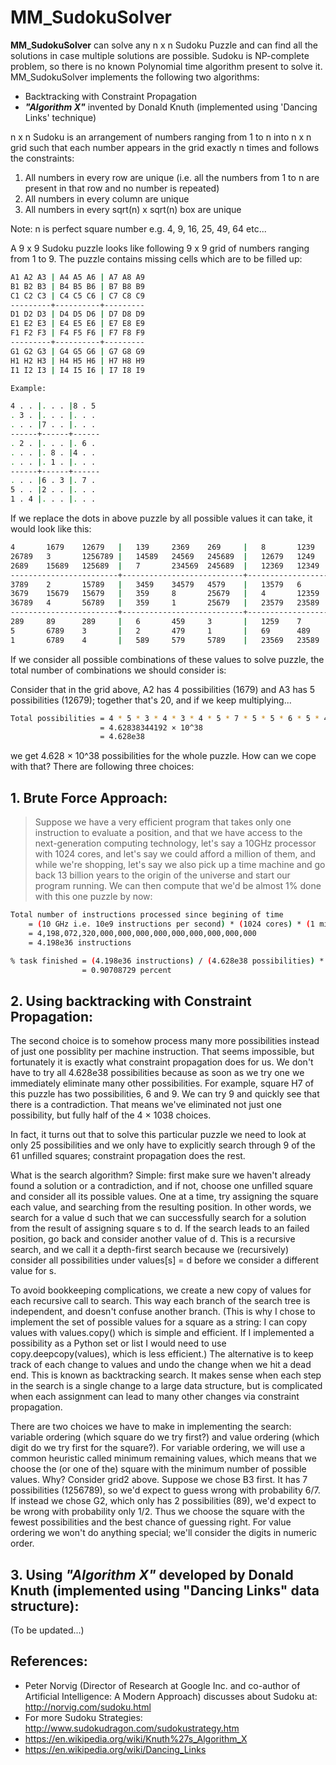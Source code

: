 # **MM_SudokuSolver**

**MM_SudokuSolver** can solve any n x n Sudoku Puzzle and can find all the solutions in case multiple solutions are possible. Sudoku is NP-complete problem, so there is no known Polynomial time algorithm present to solve it. MM_SudokuSolver implements the following two algorithms:
- Backtracking with Constraint Propagation
- ***"Algorithm X"*** invented by Donald Knuth (implemented using 'Dancing Links' technique)

n x n Sudoku is an arrangement of numbers ranging from 1 to n into n x n grid such that each number appears in the grid exactly n times and follows the constraints:
1. All numbers in every row are unique (i.e. all the numbers from 1 to n are present in that row and no number is repeated)
2. All numbers in every column are unique
3. All numbers in every sqrt(n) x sqrt(n) box are unique

Note: n is perfect square number e.g. 4, 9, 16, 25, 49, 64 etc...

A 9 x 9 Sudoku puzzle looks like following 9 x 9 grid of numbers ranging from 1 to 9. The puzzle contains missing cells which are to be filled up:

```sh
A1 A2 A3 | A4 A5 A6 | A7 A8 A9
B1 B2 B3 | B4 B5 B6 | B7 B8 B9
C1 C2 C3 | C4 C5 C6 | C7 C8 C9
---------+----------+---------
D1 D2 D3 | D4 D5 D6 | D7 D8 D9
E1 E2 E3 | E4 E5 E6 | E7 E8 E9
F1 F2 F3 | F4 F5 F6 | F7 F8 F9
---------+----------+---------
G1 G2 G3 | G4 G5 G6 | G7 G8 G9
H1 H2 H3 | H4 H5 H6 | H7 H8 H9
I1 I2 I3 | I4 I5 I6 | I7 I8 I9
```


```sh
Example:

4 . . |. . . |8 . 5
. 3 . |. . . |. . .
. . . |7 . . |. . .
------+------+------
. 2 . |. . . |. 6 .
. . . |. 8 . |4 . .
. . . |. 1 . |. . .
------+------+------
. . . |6 . 3 |. 7 .
5 . . |2 . . |. . .
1 . 4 |. . . |. . .
```

If we replace the dots in above puzzle by all possible values it can take, it would look like this:
```sh
4       1679    12679   |   139     2369    269     |   8       1239    5
26789   3       1256789 |   14589   24569   245689  |   12679   1249    124679
2689    15689   125689  |   7       234569  245689  |   12369   12349   123469
------------------------+---------------------------+-------------------------
3789    2       15789   |   3459    34579   4579    |   13579   6       13789
3679    15679   15679   |   359     8       25679   |   4       12359   12379
36789   4       56789   |   359     1       25679   |   23579   23589   23789
------------------------+---------------------------+-------------------------
289     89      289     |   6       459     3       |   1259    7       12489
5       6789    3       |   2       479     1       |   69      489     4689
1       6789    4       |   589     579     5789    |   23569   23589   23689
```

If we consider all possible combinations of these values to solve puzzle, the total number of combinations we should consider is:

Consider that in the grid above, A2 has 4 possibilities (1679) and A3 has 5 possibilities (12679); together that's 20, and if we keep multiplying...
```sh
Total possibilities = 4 * 5 * 3 * 4 * 3 * 4 * 5 * 7 * 5 * 5 * 6 * 5 * 4 * 6 * 4 * 5 * 6 * 6 * 6 * 5 * 5 * 6 * 4 * 5 * 4 * 5 * 4 * 5 * 5 * 4 * 5 * 5 * 3 * 5 * 5 * 5 * 5 * 5 * 3 * 5 * 5 * 5 * 5 * 3 * 2 * 3 * 3 * 4 * 5 * 4 * 3 * 2 * 3 * 4 * 4 * 3 * 3 * 4 * 5 * 5 * 5 
                    = 4.62838344192 × 10^38 
                    = 4.628e38
```
we get 4.628 × 10^38 possibilities for the whole puzzle. How can we cope with that? There are following three choices:


## **1. Brute Force Approach:**

> Suppose we have a very efficient program that takes only one instruction to evaluate a position, and that we have access to the next-generation computing technology, let's say a 10GHz processor with 1024 cores, and let's say we could afford a million of them, and while we're shopping, let's say we also pick up a time machine and go back 13 billion years to the origin of the universe and start our program running. We can then compute that we'd be almost 1% done with this one puzzle by now:

```sh
Total number of instructions processed since begining of time 
    = (10 GHz i.e. 10e9 instructions per second) * (1024 cores) * (1 million processors) * (13 billion years) * (60*60*24*365 sec in one year) 
    = 4,198,072,320,000,000,000,000,000,000,000,000,000 
    = 4.198e36 instructions

% task finished = (4.198e36 instructions) / (4.628e38 possibilities) * 100
                = 0.90708729 percent
```


## **2. Using backtracking with Constraint Propagation:**

The second choice is to somehow process many more possibilities instead of just one possiblity per machine instruction. That seems impossible, but fortunately it is exactly what constraint propagation does for us. We don't have to try all 4.628e38 possibilities because as soon as we try one we immediately eliminate many other possibilities. For example, square H7 of this puzzle has two possibilities, 6 and 9. We can try 9 and quickly see that there is a contradiction. That means we've eliminated not just one possibility, but fully half of the 4 × 1038 choices.

In fact, it turns out that to solve this particular puzzle we need to look at only 25 possibilities and we only have to explicitly search through 9 of the 61 unfilled squares; constraint propagation does the rest.

What is the search algorithm? Simple: first make sure we haven't already found a solution or a contradiction, and if not, choose one unfilled square and consider all its possible values. One at a time, try assigning the square each value, and searching from the resulting position. In other words, we search for a value d such that we can successfully search for a solution from the result of assigning square s to d. If the search leads to an failed position, go back and consider another value of d.
This is a recursive search, and we call it a depth-first search because we (recursively) consider all possibilities under values[s] = d before we consider a different value for s.

To avoid bookkeeping complications, we create a new copy of values for each recursive call to search.
This way each branch of the search tree is independent, and doesn't confuse another branch. (This is why I chose to implement
the set of possible values for a square as a string: I can copy values with values.copy() which is simple and efficient.
If I implemented a possibility as a Python set or list I would need to use copy.deepcopy(values), which is less efficient.)
The alternative is to keep track of each change to values and undo the change when we hit a dead end. This is known as backtracking search.
It makes sense when each step in the search is a single change to a large data structure, but is complicated when each assignment can lead to many other changes via constraint propagation.

There are two choices we have to make in implementing the search: variable ordering (which square do we try first?) and
value ordering (which digit do we try first for the square?). For variable ordering, we will use a common heuristic called
minimum remaining values, which means that we choose the (or one of the) square with the minimum number of possible values.
Why? Consider grid2 above. Suppose we chose B3 first. It has 7 possibilities (1256789), so we'd expect to guess wrong with probability 6/7.
If instead we chose G2, which only has 2 possibilities (89), we'd expect to be wrong with probability only 1/2. Thus we choose the square with
the fewest possibilities and the best chance of guessing right. For value ordering we won't do anything special; we'll consider the digits in numeric order.


## **3. Using ***"Algorithm X"*** developed by Donald Knuth (implemented using "Dancing Links" data structure):**

(To be updated...)


## References: 
* Peter Norvig (Director of Research at Google Inc. and co-author of Artificial Intelligence: A Modern Approach) discusses about Sudoku at: http://norvig.com/sudoku.html
* For more Sudoku Strategies: http://www.sudokudragon.com/sudokustrategy.htm
* https://en.wikipedia.org/wiki/Knuth%27s_Algorithm_X
* https://en.wikipedia.org/wiki/Dancing_Links

